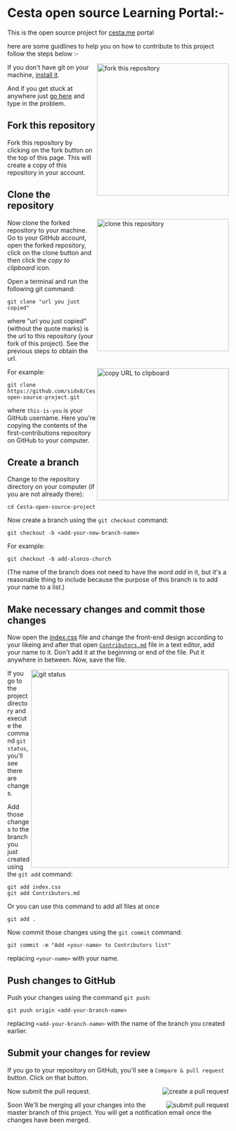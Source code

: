 # Cesta open source Learning Portal:-
This is the open source project for [cesta.me](url) portal

here are some guidlines to help you on how to contribute to this project 
follow the steps below :-

<img align = "right" width="300" src="assets/images/fork.png" alt="fork this repository" />

If you don't have git on your machine, [install it]( https://help.github.com/articles/set-up-git/).

And if you get stuck at anywhere just [go here](https://www.google.com/webhp?hl=en&ictx=2&sa=X&ved=0ahUKEwjX4fnS4MPpAhWDhXIEHYbeCncQPQgH) and type in the problem.

## Fork this repository

Fork this repository by clicking on the fork button on the top of this page.
This will create a copy of this repository in your account.

## Clone the repository

<img align="right" width="300" src="assets/images/clone.png" alt="clone this repository" />

Now clone the forked repository to your machine. Go to your GitHub account, open the forked repository, click on the clone button and then click the *copy to clipboard* icon.

Open a terminal and run the following git command:

```
git clone "url you just copied"
```
where "url you just copied" (without the quote marks) is the url to this repository (your fork of this project). See the previous steps to obtain the url.

<img align="right" width="300" src="assets/images/copy-to-clipboard.png" alt="copy URL to clipboard" />

For example:
```
git clone https://github.com/sidx8/Cesta-open-source-project.git
```
where `this-is-you` is your GitHub username. Here you're copying the contents of the first-contributions repository on GitHub to your computer.

## Create a branch

Change to the repository directory on your computer (if you are not already there):

```
cd Cesta-open-source-project
```
Now create a branch using the `git checkout` command:
```
git checkout -b <add-your-new-branch-name>
```

For example:
```
git checkout -b add-alonzo-church
```
(The name of the branch does not need to have the word *add* in it, but it's a reasonable thing to include because the purpose of this branch is to add your name to a list.)

## Make necessary changes and commit those changes

Now open the [index.css](index.css) file and change the front-end design according to your likeing and after that open [`Contributors.md`](Contributors.md) file in a text editor, add your name to it. Don't add it at the beginning or end of the file. Put it anywhere in between. Now, save the file.

<img align="right" width="450" src="assets/images/git-status.png" alt="git status" />


If you go to the project directory and execute the command `git status`, you'll see there are changes.


Add those changes to the branch you just created using the `git add` command:

```
git add index.css
git add Contributors.md
```
Or you can use this command to add all files at once 

```
git add .
```

Now commit those changes using the `git commit` command:
```
git commit -m "Add <your-name> to Contributors list"
```
replacing `<your-name>` with your name.

## Push changes to GitHub

Push your changes using the command `git push`:
```
git push origin <add-your-branch-name>
```
replacing `<add-your-branch-name>` with the name of the branch you created earlier.

## Submit your changes for review

If you go to your repository on GitHub, you'll see a  `Compare & pull request` button. Click on that button.

<img style="float: right;" src="assets/images/compare-and-pull.png" alt="create a pull request" />

Now submit the pull request.

<img style="float: right;" src="assets/images/submit-pull-request.png" alt="submit pull request" />

Soon We'll be merging all your changes into the master branch of this project. You will get a notification email once the changes have been merged.
